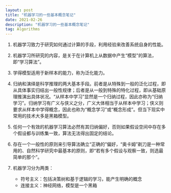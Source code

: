 ```yaml
---
layout: post
title: "机器学习的一些基本概念笔记"
date: 2021-02-26
description: "机器学习的一些基本概念笔记"
tag: Algorithms
---
```


1. 机器学习致力于研究如何通过计算的手段，利用经验来改善系统自身的性能。

2. 机器学习所研究的内容，是关于在计算机上从数据中产生“模型”的算法，即“学习算法”。

3. 学得模型适用于新样本的能力，称为泛化能力。

4. 归纳和演绎是科学推理的两大基本手段。前者是从特殊到一般的泛化过程，即从具体事实归结出一般性规律；后者是从一般到特殊的特化过程，即从基础原理推演出具体状况。“从样本中学习”显然是一个归纳过程，因此亦称为“归纳学习”。归纳学习有广义与侠义之分，广义大体相当于从样本中学习；侠义则要求从样本中学得概念，因此也称为“概念学习”或“概念形成”。但当下现实中常用的技术大多是黑箱模型。

5. 任何一个有效的机器学习算法必然有其归纳偏好，否则如果假设空间中存在多个假设都与训练集一致，算法无法得出固定的结论。

6. 存在一个一般性的原则来引导算法确立“正确的”偏好，“奥卡姆”剃刀是一种常用的、自然科学研究中最基本的原则，即“若有多个假设与观察一致，则选最简单的那个”。

7. 机器学习分为两类：
   - 符号主义：包括决策树和基于逻辑的学习，能产生明确的概念
   - 连接主义：神经网络，模型是一个黑箱
